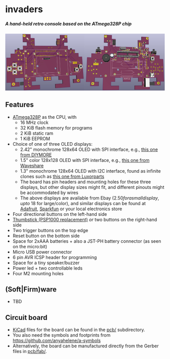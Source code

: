 # invaders
##### A hand-held retro console based on the ATmega328P chip
![3D model](pcb/pcb.jpg)

## Features
* [ATmega328P](https://www.microchip.com/wwwproducts/en/ATMEGA328P) as the CPU, with
   * 16 MHz clock
   * 32 KiB flash memory for programs
   * 2 KiB static ram
   * 1 KiB EEPROM
* Choice of one of three OLED displays:
   * 2.42" monochrome 128x64 OLED with SPI interface, e.g., [this one from DIYMORE](https://www.diymore.cc/collections/display-module/products/2-42-inch-12864-oled-display-module-iic-i2c-spi-serial-for-arduino-c51-stm32-green-white-blue-yellow)
   * 1.5" color 128x128 OLED with SPI interface, e.g., [this one from Waveshare](https://www.waveshare.com/1.5inch-RGB-OLED-Module.htm)
   * 1.3" monochrome 128x64 OLED with I2C interface, found as infinite clones such as [this one from Luxorparts](https://www.kjell.com/no/produkter/elektro-og-verktoy/elektronikk/optokomponenter/led-lcd-skjermer/luxorparts-grafisk-oled-skjerm-128-x-64-piksler-1-3--p87946)
   * The board has pin headers and mounting holes for these three displays, but other display sizes might fit, and different pinouts might be accommodated by wires
   * The above displays are available from Ebay ($2.50 for a small display, up to ~$18 for large/color), and similar displays can be found at [Adafruit](https://adafruit.com/), [Sparkfun](https://sparkfun.com/) or your local electronics store
* Four directional buttons on the left-hand side
* [Thumbstick (PSP1000 replacement)](https://www.adafruit.com/product/444) *or* two buttons on the right-hand side
* Two trigger buttons on the top edge
* Reset button on the bottom side
* Space for 2xAAA batteries + also a JST-PH battery connector (as seen on the micro:bit)
* Micro USB power connector
* 6 pin AVR ICSP header for programming
* Space for a tiny speaker/buzzer
* Power led + two controllable leds
* Four M2 mounting holes

## (Soft|Firm)ware
* TBD

## Circuit board
* [KiCad](http://www.kicad-pcb.org/) files for the board can be found in the [pcb/](pcb/) subdirectory.
* You also need the symbols and footprints from https://github.com/anyahelene/a-symbols
* Alternatively, the board can be manufactured directly from the Gerber files in [pcb/fab/](pcb/fab/).
